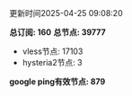 更新时间2025-04-25 09:08:20

**总订阅: 160**
**总节点: 39777**
- vless节点: 17103
- hysteria2节点: 3

**google ping有效节点: 879**
